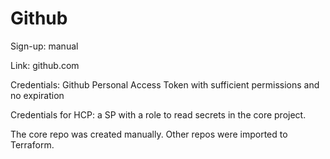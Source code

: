 # Github

Sign-up: manual

Link: github.com

Credentials: Github Personal Access Token with sufficient permissions and no expiration 

Credentials for HCP: a SP with a role to read secrets in the core project.

The core repo was created manually. Other repos were imported to Terraform.